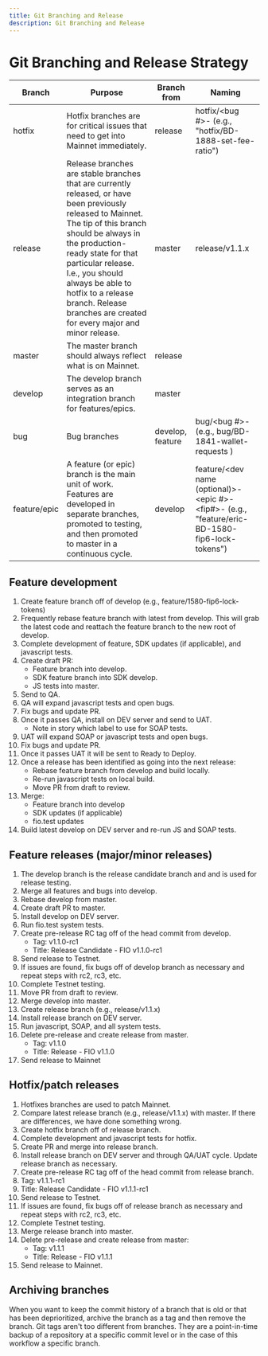 ```yaml
---
title: Git Branching and Release
description: Git Branching and Release
---
```


# Git Branching and Release Strategy

|Branch |Purpose |Branch from |Naming |
|---|---|---|---|
|hotfix |Hotfix branches are for critical issues that need to get into Mainnet immediately. |release  |hotfix/<bug #>-<brief description> (e.g., "hotfix/BD-1888-set-fee-ratio")  |
|release |Release branches are stable branches that are currently released, or have been previously released to Mainnet. The tip of this branch should be always in the production-ready state for that particular release. I.e., you should always be able to hotfix to a release branch. Release branches are created for every major and minor release. |master  |release/v1.1.x  |
|master |The master branch should always reflect what is on Mainnet. |release  | |
|develop |The develop branch serves as an integration branch for features/epics. |master  |  |
|bug |Bug branches  |develop, feature  |bug/<bug #>-<brief description> (e.g., bug/BD-1841-wallet-requests )  |
|feature/epic |A feature (or epic) branch is the main unit of work. Features are developed in separate branches, promoted to testing, and then promoted to master in a continuous cycle. |develop  |feature/<dev name (optional)>-<epic #>-<fip#>-<brief epic name> (e.g., "feature/eric-BD-1580-fip6-lock-tokens")  |

## Feature development

1. Create feature branch off of develop (e.g., feature/1580-fip6-lock-tokens)
2. Frequently rebase feature branch with latest from develop. This will grab the latest code and reattach the feature branch to the new root of develop.
3. Complete development of feature, SDK updates (if applicable), and javascript tests.
4. Create draft PR:
   * Feature branch into develop.
   * SDK feature branch into SDK develop.
   * JS tests into master.
5. Send to QA.
6. QA will expand javascript tests and open bugs. 
7.  Fix bugs and update PR.
8.  Once it passes QA, install on DEV server and send to UAT.
    * Note in story which label to use for SOAP tests.
9.  UAT will expand SOAP or javascript tests and open bugs. 
10. Fix bugs and update PR.
11. Once it passes UAT it will be sent to Ready to Deploy.
12. Once a release has been identified as going into the next release:
    * Rebase feature branch from develop and build locally.
    * Re-run javascript tests on local build.
    * Move PR from draft to review.
13. Merge:
    * Feature branch into develop
    * SDK updates (if applicable)
    * fio.test updates
14. Build latest develop on DEV server and re-run JS and SOAP tests.

## Feature releases (major/minor releases)

1. The develop branch is the release candidate branch and and is used for release testing.
2. Merge all features and bugs into develop.
3. Rebase develop from master.
4. Create draft PR to master.
5. Install develop on DEV server.
6. Run fio.test system tests.
7. Create pre-release RC tag off of the head commit from develop.
    * Tag: v1.1.0-rc1
    * Title: Release Candidate - FIO v1.1.0-rc1
8.  Send release to Testnet.
9.  If issues are found, fix bugs off of develop branch as necessary and repeat steps with rc2, rc3, etc.
10. Complete Testnet testing.
11. Move PR from draft to review.
12. Merge develop into master.
13. Create release branch (e.g., release/v1.1.x)
14. Install release branch on DEV server.
15. Run javascript, SOAP, and all system tests.
16. Delete pre-release and create release from master.
    * Tag: v1.1.0
    * Title: Release - FIO v1.1.0
17. Send release to Mainnet

## Hotfix/patch releases

1. Hotfixes branches are used to patch Mainnet. 
2. Compare latest release branch (e.g., release/v1.1.x) with master. If there are differences, we have done something wrong.
3. Create hotfix branch off of release branch.
4. Complete development and javascript tests for hotfix.
5. Create PR and merge into release branch.
6. Install release branch on DEV server and through QA/UAT cycle. Update release branch as necessary.
7. Create pre-release RC tag off of the head commit from release branch.
8. Tag: v1.1.1-rc1
9. Title: Release Candidate - FIO v1.1.1-rc1
10. Send release to Testnet.
11. If issues are found, fix bugs off of release branch as necessary and repeat steps with rc2, rc3, etc.
12. Complete Testnet testing.
13. Merge release branch into master.
14. Delete pre-release and create release from master:
    * Tag: v1.1.1
    * Title: Release - FIO v1.1.1
15. Send release to Mainnet.

## Archiving branches

When you want to keep the commit history of a branch that is old or that has been deprioritized, archive the branch as a tag and then remove the branch. Git tags aren't too different from branches. They are a point-in-time backup of a repository at a specific commit level or in the case of this workflow a specific branch.